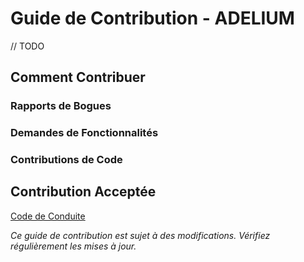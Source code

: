 
Guide de Contribution - ADELIUM
===============================

// TODO

Comment Contribuer
------------------



### Rapports de Bogues



### Demandes de Fonctionnalités



### Contributions de Code


    

Contribution Acceptée
---------------------



[Code de Conduite](code_of_conduct.md)

_Ce guide de contribution est sujet à des modifications. Vérifiez régulièrement les mises à jour._